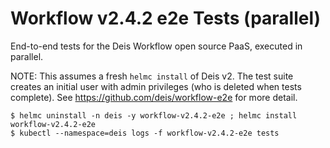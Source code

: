 # Workflow v2.4.2 e2e Tests (parallel)

End-to-end tests for the Deis Workflow open source PaaS, executed in parallel.

NOTE: This assumes a fresh `helmc install` of Deis v2. The test suite creates
an initial user with admin privileges (who is deleted when tests complete).
See https://github.com/deis/workflow-e2e for more detail.

```console
$ helmc uninstall -n deis -y workflow-v2.4.2-e2e ; helmc install workflow-v2.4.2-e2e
$ kubectl --namespace=deis logs -f workflow-v2.4.2-e2e tests
```
